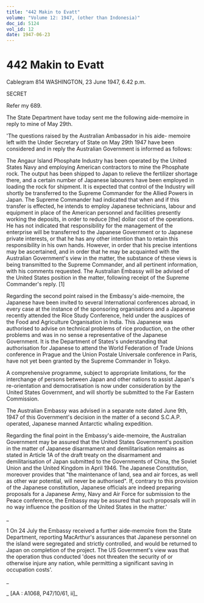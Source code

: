 ```yaml
---
title: "442 Makin to Evatt"
volume: "Volume 12: 1947, (other than Indonesia)"
doc_id: 5124
vol_id: 12
date: 1947-06-23
---
```


# 442 Makin to Evatt

Cablegram 814 WASHINGTON, 23 June 1947, 6.42 p.m.

SECRET

Refer my 689.

The State Department have today sent me the following aide-memoire in reply to mine of May 29th.

'The questions raised by the Australian Ambassador in his aide- memoire left with the Under Secretary of State on May 29th 1947 have been considered and in reply the Australian Government is informed as follows:

The Angaur Island Phosphate Industry has been operated by the United States Navy and employing American contractors to mine the Phosphate rock. The output has been shipped to Japan to relieve the fertilizer shortage there, and a certain number of Japanese labourers have been employed in loading the rock for shipment. It is expected that control of the Industry will shortly be transferred to the Supreme Commander for the Allied Powers in Japan. The Supreme Commander had indicated that when and if this transfer is effected, he intends to employ Japanese technicians, labour and equipment in place of the American personnel and facilities presently working the deposits, in order to reduce [the] dollar cost of the operations. He has not indicated that responsibility for the management of the enterprise will be transferred to the Japanese Government or to Japanese private interests, or that he has any other intention than to retain this responsibility in his own hands. However, in order that his precise intentions may be ascertained, and in order that he may be acquainted with the Australian Government's view in the matter, the substance of these views is being transmitted to the Supreme Commander, and all pertinent information, with his comments requested. The Australian Embassy will be advised of the United States position in the matter, following receipt of the Supreme Commander's reply. [1]

Regarding the second point raised in the Embassy's aide-memoire, the Japanese have been invited to several International conferences abroad, in every case at the instance of the sponsoring organisations and a Japanese recently attended the Rice Study Conference, held under the auspices of the Food and Agriculture Organisation in India. This Japanese was authorised to advise on technical problems of rice production, on the other problems and was in no sense a representative of the Japanese Government. It is the Department of States's understanding that authorisation for Japanese to attend the World Federation of Trade Unions conference in Prague and the Union Postale Universale conference in Paris, have not yet been granted by the Supreme Commander in Tokyo.

A comprehensive programme, subject to appropriate limitations, for the interchange of persons between Japan and other nations to assist Japan's re-orientation and democratisation is now under consideration by the United States Government, and will shortly be submitted to the Far Eastern Commission.

The Australian Embassy was advised in a separate note dated June 9th, 1947 of this Government's decision in the matter of a second S.C.A.P. operated, Japanese manned Antarctic whaling expedition.

Regarding the final point in the Embassy's aide-memoire, the Australian Government may be assured that the United States Government's position in the matter of Japanese disarmament and demilitarisation remains as stated in Article 1A of the draft treaty on the disarmament and demilitarisation of Japan submitted to the Governments of China, the Soviet Union and the United Kingdom in April 1946. The Japanese Constitution, moreover provides that "the maintenance of land, sea and air forces, as well as other war potential, will never be authorised". If, contrary to this provision of the Japanese constitution, Japanese officials are indeed preparing proposals for a Japanese Army, Navy and Air Force for submission to the Peace conference, the Embassy may be assured that such proposals will in no way influence the position of the United States in the matter.'

_

1 On 24 July the Embassy received a further aide-memoire from the State Department, reporting MacArthur's assurances that Japanese personnel on the island were segregated and strictly controlled, and would be returned to Japan on completion of the project. The US Government's view was that the operation thus conducted 'does not threaten the security of or otherwise injure any nation, while permitting a significant saving in occupation costs'.

_

_ [AA : A1068, P47/10/61, ii]_
